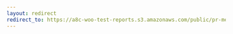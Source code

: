 ```yaml
---
layout: redirect
redirect_to: https://a8c-woo-test-reports.s3.amazonaws.com/public/pr-merge/43383/api/index.html
---
```

